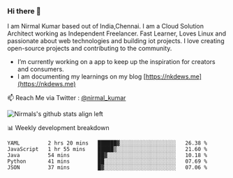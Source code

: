 ### Hi there 👋

 I am Nirmal Kumar based out of India,Chennai. I am a Cloud Solution Architect working as Independent Freelancer. Fast Learner, Loves Linux and passionate about web technologies and building iot projects. I love creating open-source projects and contributing to the community.

- I’m currently working on a app to keep up the inspiration for creators and consumers.
- I am documenting my learnings on my blog [https://nkdews.me](https://nkdews.me)

📫 Reach Me via  Twitter : [@nirmal_kumar](https://twitter.com/nirmal_kumar)

![Nirmals's github stats align left](https://github-readme-stats.vercel.app/api?username=nk-gears&show_icons=true)


📊 Weekly development breakdown

<!--START_SECTION:waka-->
```text
YAML         2 hrs 20 mins   ██████▓░░░░░░░░░░░░░░░░░░   26.38 % 
JavaScript   1 hr 55 mins    █████▒░░░░░░░░░░░░░░░░░░░   21.60 % 
Java         54 mins         ██▓░░░░░░░░░░░░░░░░░░░░░░   10.18 % 
Python       41 mins         ██░░░░░░░░░░░░░░░░░░░░░░░   07.69 % 
JSON         37 mins         █▓░░░░░░░░░░░░░░░░░░░░░░░   07.06 % 
```
<!--END_SECTION:waka-->


